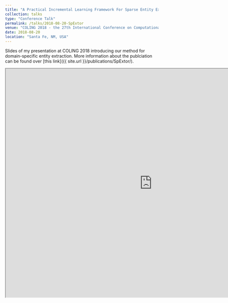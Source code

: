 ```yaml
---
title: "A Practical Incremental Learning Framework For Sparse Entity Extraction"
collection: talks
type: "Conference Talk"
permalink: /talks/2018-08-20-SpExtor
venue: "COLING 2018 - the 27th International Conference on Computational Linguistics"
date: 2018-08-20
location: "Santa Fe, NM, USA"
---
```


Slides of my presentation at COLING 2018 introducing our method for domain-specific entity extraction. More information about the publciation can be found over [this link]({{ site.url }}/publications/SpExtor/).

<iframe src="https://drive.google.com/file/d/1U5SwWy2sSvsPgYIHA0lTFh2cVWIHYmmM/preview" width="960" height="749"></iframe>
